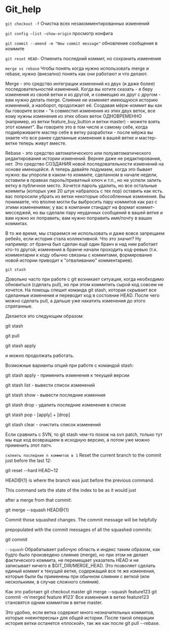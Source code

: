 # Git_help

```git checkout -f``` Очистка всех незакомментированных изменений 

```git config —list —show-origin``` просмотр конфига

```git commit --amend -m "New commit message"``` обновление сообщения в коммите

```git reset HEAD~``` Отменить последний коммит, но сохранить изменения

```merge vs rebase```
Чтобы понять когда нужно использовать merge и rebase, нужно (внезапно) понять как они работают и что делают.

Merge - это средство интеграции изменений из двух (и даже более) последовательностей изменений. Когда вы хотите сказать - я беру изменения из своей ветки и из другой, и совмещаю их друг с другом - вам нужно делать merge. Слияние не изменяет имеющуюся историю изменений, а наоборот, продолжает её. Создавая мёрж-коммит вы как бы говорите всем - "я совместил изменения из этих двух веток, все кому нужны изменения из этих обоих веток ОДНОВРЕМЕННО (например, из ветки feature_buy_button и ветки master) - можете взять этот коммит". Вы говорите это в том числе и самому себе, когда подмёрживаете мастер себе в ветку разработки - после мёржа вы знаете что все ранее сделанные изменения в вашей ветке и мастер-ветке теперь живут вместе.

Rebase - это средство автоматического или полуавтоматического редактирования истории изменений. Вернее даже не редактирования, нет. Это средство СОЗДАНИЯ новой последовательности изменений на основе имеющейся. А теперь давайте подумаем, когда это бывает нужно:
вы упороли в каком-то коммите, сделанном в начале недели, оставили в правках пароль/приватный ключ и т.п., но не успели залить ветку в публичное место. Хочется пароль удалить, но все остальные коммиты (которых уже 20 штук набралось с тех пор) оставить как есть.
вас попросили убрать из ветки некоторые обособленные изменения. Вы понимаете, что вполне могли бы выбросить пару коммитов как раз с этими изменениями;
у вас в компании стандарт на формат коммит-месседжей, но вы сделали пару неудачных сообщений в вашей ветке и вам нужно их поправить;
вам нужно поправить имя/почту в ваших коммитах.

В то же время, мы стараемся не использовать и даже вовсе запрещаем ребейз, если история стала коллективной. Что это значит? Ну например:
от бранча был сделан ещё один бранч и над ним работает кто-то другой;
изменения в бранче начали проходить код-ревью (т.к. комментарии к коду обычно связаны с коммитами, формирование новой истории приводит к "отваливанию" комментариев).



```git stash```


Довольно часто при работе с git возникает ситуация, когда необходимо обновиться (сделать pull), но при этом коммитить сырой код совсем не хочется. На помощь спешит команда git stash, которая скрывает все сделанные изменения и переводит код в состояние HEAD. После чего можно сделать pull, а дальше уже накатить изменения до этого спрятанные.

Делается это следующим образом:

git stash

git pull

git stash apply

и можно продолжать работать.

Возможные варианты опций при работе с командой stash:

git stash apply - применить изменения к текущей версии

git stash list - вывести список изменений

git stash show - вывести последние изменния

git stash drop - удалить последние изменения в списке 

git stash pop - [apply] + [drop]

git stash clear - очистить список изменений

Если сравнить с SVN, то  git stash чем-то похож на svn patch, только тут мы еще код возвращаем в исходную версию, а потом уже можно применить этот патч.


```склеить последние n коммитов в 1```
 Reset the current branch to the commit just before the last 12:

git reset --hard HEAD~12

HEAD@{1} is where the branch was just before the previous command.

This command sets the state of the index to be as it would just

after a merge from that commit:

git merge --squash HEAD@{1}

Commit those squashed changes.  The commit message will be helpfully

prepopulated with the commit messages of all the squashed commits:

git commit

```--squash```
Обрабатывает рабочую область и индекс таким образом, как будто было произведено слияние (merge), но при этом не делает фактического коммита, не перемещает указатель HEAD и не записывает ничего в $GIT_DIR/MERGE_HEAD. Это позволяет сделать единый коммит к текущей ветке, содержащий все те же изменения, которые были бы применены при обычном слиянии с веткой (или несколькими, в случае сложного слияния).

Как это работает
git checkout master
git merge --squash feature123
git commit -m'merged feature #123'
Все изменения в ветке feature123 становятся одним коммитом в ветке master.

Это удобно, если ветка содержит много незначительных коммитов, которые «неинтересны» для общей истории. После такой операции история ветки останется «плоской», так же как после git pull --rebase.

